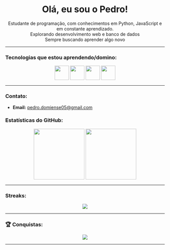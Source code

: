 <h1 align="center"> Olá, eu sou o Pedro!</h1>

<p align="center">
  Estudante de programação, com conhecimentos em Python, JavaScript e em constante aprendizado. <br>
  Explorando desenvolvimento web e banco de dados <br>
  Sempre buscando aprender algo novo
</p>

---

### Tecnologias que estou aprendendo/domino:
<p align="center">
  <img src="https://cdn.jsdelivr.net/gh/devicons/devicon/icons/python/python-original.svg" width="45" height="45"/>
  <img src="https://cdn.jsdelivr.net/gh/devicons/devicon/icons/javascript/javascript-original.svg" width="45" height="45"/>
  <img src="https://cdn.jsdelivr.net/gh/devicons/devicon/icons/git/git-original.svg" width="45" height="45"/>
  <img src="https://cdn.jsdelivr.net/gh/devicons/devicon/icons/github/github-original.svg" width="45" height="45"/>
 
</p>

---

###  Contato:
- **Email:** pedro.domiense05@gmail.com


###  Estatísticas do GitHub:
<p align="center">
  <img height="160em" src="https://github-readme-stats.vercel.app/api?username=Pedro-D753&show_icons=true&theme=tokyonight&hide_border=true&count_private=true"/>
  <img height="160em" src="https://github-readme-stats.vercel.app/api/top-langs/?username=Pedro-D753&layout=compact&theme=tokyonight&hide_border=true"/>
</p>

---

###  Streaks:
<p align="center">
  <img src="https://github-readme-streak-stats.herokuapp.com/?user=Pedro-D753&theme=tokyonight&hide_border=true"/>
</p>

---

### 🏆 Conquistas:
<p align="center">
  <img src="https://github-profile-trophy.vercel.app/?username=Pedro-D753&theme=tokyonight&no-frame=true&no-bg=true&margin-w=5"/>
</p>

---

